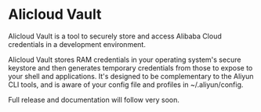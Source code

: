 # Alicloud Vault
Alicloud Vault is a tool to securely store and access Alibaba Cloud credentials in a development environment.

Alicloud Vault stores RAM credentials in your operating system's secure keystore and then generates temporary credentials from those to expose to your shell and applications. It's designed to be complementary to the Aliyun CLI tools, and is aware of your config file and profiles in ~/.aliyun/config.

Full release and documentation will follow very soon.